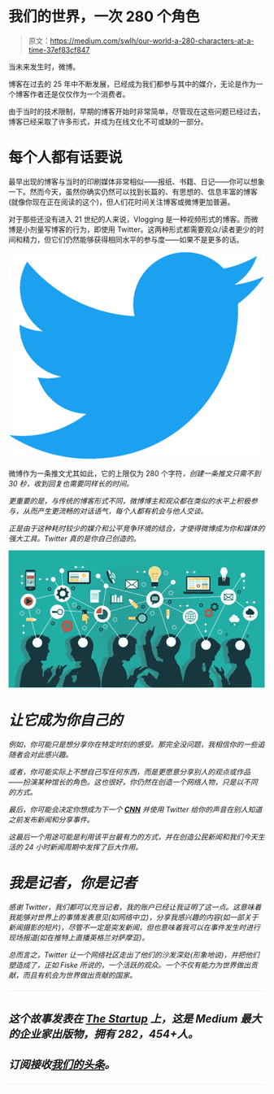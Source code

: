 # 我们的世界，一次 280 个角色

> 原文：<https://medium.com/swlh/our-world-a-280-characters-at-a-time-37ef83cf847>

当未来发生时，微博。

博客在过去的 25 年中不断发展，已经成为我们都参与其中的媒介，无论是作为一个博客作者还是仅仅作为一个消费者。

由于当时的技术限制，早期的博客开始时非常简单，尽管现在这些问题已经过去，博客已经采取了许多形式，并成为在线文化不可或缺的一部分。

# 每个人都有话要说

最早出现的博客与当时的印刷媒体非常相似——报纸、书籍、日记——你可以想象一下。然而今天，虽然你确实仍然可以找到长篇的、有思想的、信息丰富的博客(就像你现在正在阅读的这个)，但人们花时间关注博客或微博更加普遍。

对于那些还没有进入 21 世纪的人来说，Vlogging 是一种视频形式的博客。而微博是小剂量写博客的行为，即使用 Twitter。这两种形式都需要观众/读者更少的时间和精力，但它们仍然能够获得相同水平的参与度——如果不是更多的话。

![](img/ea4c63707804000aab173ca3f30f5080.png)

微博作为一条推文尤其如此，它的上限仅为 280 个字符[](https://www.theverge.com/2017/11/7/16616076/twitter-280-characters-global-rollout)*，创建一条推文只需不到 30 秒，收到回复也需要同样长的时间。*

*更重要的是，与传统的博客形式不同，微博博主和观众都在类似的水平上积极参与，从而产生更流畅的对话语气，每个人都有机会与他人交谈。*

*正是由于这种耗时较少的媒介和公平竞争环境的结合，才使得微博成为你和媒体的强大工具。Twitter 真的是你自己创造的。*

*![](img/014adaa9e818fe349bae3357abded6db.png)*

# *让它成为你自己的*

*例如，你可能只是想分享你在特定时刻的感受。那完全没问题，我相信你的一些追随者会对此感兴趣。*

*或者，你可能实际上不想自己写任何东西，而是更愿意分享别人的观点或作品——扮演某种馆长的角色。这也很好，你仍然在创造一个网络人物，只是以不同的方式。*

*最后，你可能会决定你想成为下一个 [***CNN***](http://edition.cnn.com/) 并使用 Twitter 给你的声音在别人知道之前发布新闻和分享事件。*

*这最后一个用途可能是利用该平台最有力的方式，并在创造公民新闻和我们今天生活的 24 小时新闻周期中发挥了巨大作用。*

# *我是记者，你是记者*

*感谢 Twitter，我们都可以充当记者，我的账户已经让我证明了这一点。这意味着我能够对世界上的事情发表意见(如网络中立)，分享我感兴趣的内容(如一部关于新闻摄影的短片)，尽管不一定是突发新闻，但也意味着我可以在事件发生时进行现场报道(如在推特上直播英格兰对萨摩亚)。*

*总而言之，Twitter 让一个网络社区走出了他们的沙发深处(形象地说)，并把他们塑造成了，正如 Fiske 所说的，一个活跃的观众。一个不仅有能力为世界做出贡献，而且有机会为世界做出贡献的国家。*

*![](img/731acf26f5d44fdc58d99a6388fe935d.png)*

## *这个故事发表在 [The Startup](https://medium.com/swlh) 上，这是 Medium 最大的企业家出版物，拥有 282，454+人。*

## *订阅接收[我们的头条](http://growthsupply.com/the-startup-newsletter/)。*

*![](img/731acf26f5d44fdc58d99a6388fe935d.png)*